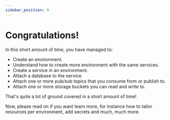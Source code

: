 ```yaml
---
sidebar_position: 9
---
```


# Congratulations!

In this short amount of time, you have managed to:
* Create an environment.
* Understand how to create more environment with the same services.
* Create a service in an environment.
* Attach a database to the service.
* Attach one or more pub/sub topics that you consume from or publish to.
* Attach one or more storage buckets you can read and write to.

That's quite a lot of ground covered in a short amount of time!

Now, please read on if you want learn more, for instance how to tailor resources per environment, add secrets and much, much more.
